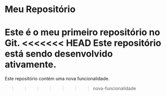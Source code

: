  # Meu Repositório  
Este é o meu primeiro repositório no Git.
<<<<<<< HEAD
Este repositório está sendo desenvolvido ativamente.
=======
Este repositório contém uma nova funcionalidade.
>>>>>>> nova-funcionalidade
